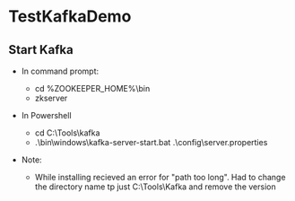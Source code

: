 # TestKafkaDemo

## Start Kafka
  - In command prompt:
    - cd %ZOOKEEPER_HOME%\bin
    - zkserver
  - In Powershell 
    - cd C:\Tools\kafka
    - .\bin\windows\kafka-server-start.bat .\config\server.properties
    
  - Note:
    - While installing recieved an error for "path too long". Had to change the directory name tp just C:\Tools\Kafka and remove the version
    
  
